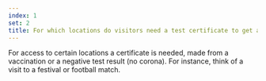```yaml
---
index: 1
set: 2
title: For which locations do visitors need a test certificate to get access?
---
```

For access to certain locations a certificate is needed, made from a vaccination or a negative test result (no corona). For instance, think of a visit to a festival or football match. 
